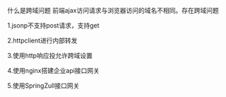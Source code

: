 什么是跨域问题  前端ajax访问请求与浏览器访问的域名不相同。存在跨域问题

1.jsonp不支持post请求，支持get

2.httpclient进行内部转发

3.使用http响应投允许跨域设置

4.使用nginx搭建企业api接口网关

5.使用SpringZull接口网关



